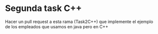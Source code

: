 # Segunda task C++
Hacer un pull request a esta rama (Task2C++) que implemente el ejemplo de los empleados que usamos en java pero en C++

